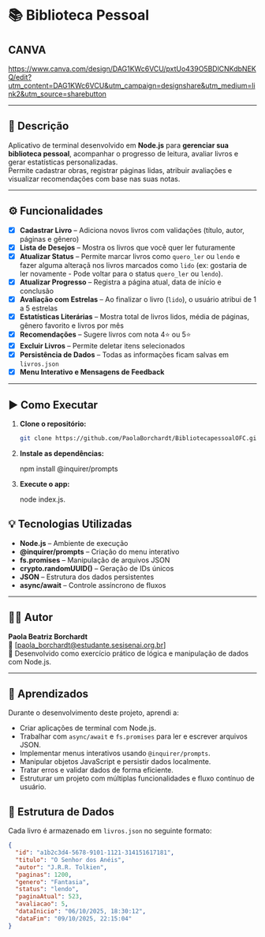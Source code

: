 # 📚 Biblioteca Pessoal

## CANVA
https://www.canva.com/design/DAG1KWc6VCU/pxtUo439O5BDlCNKdbNEKQ/edit?utm_content=DAG1KWc6VCU&utm_campaign=designshare&utm_medium=link2&utm_source=sharebutton

---

## 📝 Descrição  

Aplicativo de terminal desenvolvido em **Node.js** para **gerenciar sua biblioteca pessoal**, acompanhar o progresso de leitura, avaliar livros e gerar estatísticas personalizadas.  
Permite cadastrar obras, registrar páginas lidas, atribuir avaliações e visualizar recomendações com base nas suas notas.  

---

## ⚙️ Funcionalidades  

- [x] **Cadastrar Livro** – Adiciona novos livros com validações (título, autor, páginas e gênero)  
- [x] **Lista de Desejos** – Mostra os livros que você quer ler futuramente  
- [x] **Atualizar Status** – Permite marcar livros como `quero_ler` ou `lendo` e fazer alguma alteraçã nos livros marcados como `lido` (ex: gostaria de ler novamente - Pode voltar para o status `quero_ler` ou `lendo`).
- [x] **Atualizar Progresso** – Registra a página atual, data de início e conclusão  
- [x] **Avaliação com Estrelas** – Ao finalizar o livro (`lido`), o usuário atribui de 1 a 5 estrelas  
- [x] **Estatísticas Literárias** – Mostra total de livros lidos, média de páginas, gênero favorito e livros por mês  
- [x] **Recomendações** – Sugere livros com nota 4⭐ ou 5⭐  
- [x] **Excluir Livros** – Permite deletar itens selecionados  
- [x] **Persistência de Dados** – Todas as informações ficam salvas em `livros.json`  
- [x] **Menu Interativo e Mensagens de Feedback**  

---

## ▶️ Como Executar  

1. **Clone o repositório:**

   ```bash
   git clone https://github.com/PaolaBorchardt/BibliotecapessoalOFC.git
   
2. **Instale as dependências:**

    npm install @inquirer/prompts

3. **Execute o app:**

    node index.js.

## 💡 Tecnologias Utilizadas

- **Node.js** – Ambiente de execução
- **@inquirer/prompts** – Criação do menu interativo
- **fs.promises** – Manipulação de arquivos JSON
- **crypto.randomUUID()** – Geração de IDs únicos
- **JSON** – Estrutura dos dados persistentes
- **async/await** – Controle assíncrono de fluxos
  
---

## 👩‍💻 Autor

**Paola Beatriz Borchardt**  
📧 [paola_borchardt@estudante.sesisenai.org.br]  
💬 Desenvolvido como exercício prático de lógica e manipulação de dados com Node.js.

---

## 🧠 Aprendizados

Durante o desenvolvimento deste projeto, aprendi a:

- Criar aplicações de terminal com Node.js.  
- Trabalhar com `async/await` e `fs.promises` para ler e escrever arquivos JSON.  
- Implementar menus interativos usando `@inquirer/prompts`.  
- Manipular objetos JavaScript e persistir dados localmente.  
- Tratar erros e validar dados de forma eficiente.  
- Estruturar um projeto com múltiplas funcionalidades e fluxo contínuo de usuário.

## 🧩 Estrutura de Dados

Cada livro é armazenado em `livros.json` no seguinte formato:

```json
{
  "id": "a1b2c3d4-5678-9101-1121-314151617181",
  "titulo": "O Senhor dos Anéis",
  "autor": "J.R.R. Tolkien",
  "paginas": 1200,
  "genero": "Fantasia",
  "status": "lendo",
  "paginaAtual": 523,
  "avaliacao": 5,
  "dataInicio": "06/10/2025, 18:30:12",
  "dataFim": "09/10/2025, 22:15:04"
}
